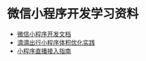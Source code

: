 # 微信小程序开发学习资料

- [微信小程序开发文档](https://developers.weixin.qq.com/miniprogram/dev/framework/)
- [滴滴出行小程序体积优化实践](https://juejin.im/post/5ee6e203e51d457b3d08356e)
- [小程序直播接入指南](https://docs.qq.com/slide/DSkN3dXRoam5ycGFV)
